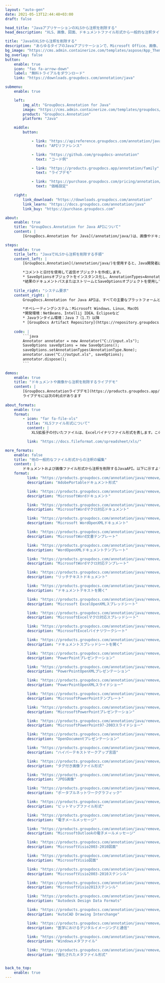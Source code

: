 ```yaml
---
layout: "auto-gen"
date: 2021-05-13T12:44:48+03:00
draft: false

head_title: "JavaアプリケーションのXLSから注釈を削除する"
head_description: "XLS、画像、図面、ドキュメントファイル形式から一般的な注釈タイプを削除するJavaannotation API."

title: "JavaのXLSから注釈を削除する"
description: "あらゆるタイプのJavaアプリケーションで、Microsoft Office、画像、図面、HTML、およびその他のドキュメントファイル形式からすでに追加されている注釈を削除します."
bg_image: "https://cms.admin.containerize.com/templates/aspose/App_Themes/V3/images/bg/header1.png"
bg_overlay: false
button:
    enable: true
    icon: "fas fa-arrow-down"
    label: "無料トライアルをダウンロード"
    link: "https://downloads.groupdocs.com/annotation/java"

submenu:
    enable: true

    left:
        img_alt: "GroupDocs.Annotation for Java"
        image: "https://cms.admin.containerize.com/templates/groupdocs/images/product-logos/90x90-noborder/groupdocs-annotation-java.png"
        product: "GroupDocs.Annotation"
        platform: "Java"

    middle:
        button:

            - link: "https://apireference.groupdocs.com/annotation/java"
              text: "APIリファレンス"

            - link: "https://github.com/groupdocs-annotation"
              text: "コード例"

            - link: "https://products.groupdocs.app/annotation/family"
              text: "ライブデモ"

            - link: "https://purchase.groupdocs.com/pricing/annotation/java"
              text: "価格設定"

    right:
        link_download: "https://downloads.groupdocs.com/annotation"
        link_learn: "https://docs.groupdocs.com/annotation/java"
        link_buy: "https://purchase.groupdocs.com"

about:
    enable: true
    title: "GroupDocs.Annotation for Java APIについて"
    content: |
        [GroupDocs.Annotation for Java](/annotation/java/)は、画像やドキュメントファイル形式から注釈を表示、追加、更新、消去、抽出、またはエクスポートするためのネイティブJava注釈管理ライブラリです。ユーザーは、コメント、メモ、コメント、およびPDF、HTML、Word、Excel、Visioダイアグラム、プレゼンテーション、図面、画像、およびその他の多くのファイル形式のテキスト、グラフィックス、透かしなどのさまざまな注釈タイプを簡単に削除できます。注釈処理機能は、インポートされたドキュメントから注釈を正確に読み取ることができ、カスタマイズを実装した後、元のファイル形式または目的のファイル形式にエクスポートして戻すことができます。

steps:
    enable: true
    title_left: "JavaでXLSから注釈を削除する手順"
    content_left: |
        [GroupDocs.Annotation](/annotation/java/)を使用すると、Java開発者は、いくつかの簡単な手順を実装することで、Javaベースのアプリケーション内のXLSファイルから注釈の詳細を簡単に削除できます。

        *コメントと日付を使用して返信オブジェクトを作成します。
        * SaveOptionsオブジェクトをインスタンス化し、AnnotationTypes=AnnotationType.Noneを設定します。
        *結果のドキュメントパスまたはストリームとSaveOptionsオブジェクトを使用してsaveメソッドを呼び出します。
        
    title_right: "システム要求"
    content_right: |
        GroupDocs.Annotation for Java APIは、すべての主要なプラットフォームとオペレーティングシステムでサポートされています。以下のコードを実行する前に、システムに次の前提条件がインストールされていることを確認してください。

        *オペレーティングシステム：Microsoft Windows、Linux、MacOS
        *開発環境：NetBeans、Intellij IDEA、Eclipseなど
        * Javaランタイム環境：Java 7（1.7）以降
        * [GroupDocs Artifact Repository](https://repository.groupdocs.com/webapp/#/artifacts/browse/tree/General/repo/com/groupdocs/groupdocs-annotation)から最新バージョンのGroupDocs.AnnotationforJavaを入手してください。
        
    code: |
        ```java
        Annotator annotator = new Annotator("C://input.xls");
        SaveOptions saveOptions = new SaveOptions();
        saveOptions.setAnnotationTypes(AnnotationType.None);
        annotator.save("C://output.xls", saveOptions);
        annotator.dispose();
        ```
        
demos:
    enable: true
    title: "ドキュメントや画像から注釈を削除するライブデモ"
    content: |
        [GroupDocs.Annotationライブデモ](https://products.groupdocs.app/annotation/family)サイトにアクセスして、XLSファイルから注釈を表示および削除してください。  
        ライブデモには次の利点があります
        
about_formats:
    enable: true
    format:
        - icon: "far fa-file-xls"
          title: "XLSファイル形式について"
          content: |
            XLS拡張子の付いたファイルは、Excelバイナリファイル形式を表します。このようなファイルは、Microsoft Excelだけでなく、OpenOfficeCalcやAppleNumbersなどの他の同様のスプレッドシートプログラムでも作成できます。 Excelによって保存されたファイルは、ワークブックと呼ばれ、各ワークブックに1つ以上のワークシートを含めることができます。データはワークシートに表形式で保存および表示され、数値、テキストデータ、数式、外部データ接続、画像、およびグラフにまたがることができます。 Microsoft Excelなどのアプリケーションを使用すると、ワークブックデータをPDF、CSV、XLSX、TXT、HTML、XPSなどのさまざまな形式にエクスポートできます。 XLSファイル形式は、Microsoft Excel 2007のリリースにより、よりオープンで構造化された形式であるXLSXに置き換えられました。現在、XLSXが最初に使用されていますが、最新バージョンではXLSファイルの作成と読み取りが引き続きサポートされています。

          link: "https://docs.fileformat.com/spreadsheet/xls/"

more_formats:
    enable: false
    title: "他の一般的なファイル形式からの注釈の編集"
    content: |
        ドキュメントおよび画像ファイル形式から注釈を削除するJavaAPI。以下に示すように、一般的なファイル形式のいくつかから注釈プロパティを消去します。
    format: 
          link: "https://products.groupdocs.com/annotation/java/remove/pdf/"
          description: "AdobePortableドキュメント形式"

          link: "https://products.groupdocs.com/annotation/java/remove/doc/"
          description: "MicrosoftWordドキュメント"

          link: "https://products.groupdocs.com/annotation/java/remove/docm/"
          description: "MicrosoftWordマクロ対応ドキュメント"

          link: "https://products.groupdocs.com/annotation/java/remove/docx/"
          description: "Microsoft WordOpenXMLドキュメント"

          link: "https://products.groupdocs.com/annotation/java/remove/dot/"
          description: "MicrosoftWord文書テンプレート"

          link: "https://products.groupdocs.com/annotation/java/remove/dotx/"
          description: "WordOpenXMLドキュメントテンプレート"

          link: "https://products.groupdocs.com/annotation/java/remove/dotm/"
          description: "MicrosoftWordマクロ対応テンプレート"

          link: "https://products.groupdocs.com/annotation/java/remove/rtf/"
          description: "リッチテキストドキュメント"

          link: "https://products.groupdocs.com/annotation/java/remove/odt/"
          description: "ドキュメントテキストを開く"

          link: "https://products.groupdocs.com/annotation/java/remove/xlsx/"
          description: "Microsoft ExcelOpenXMLスプレッドシート"

          link: "https://products.groupdocs.com/annotation/java/remove/xlsm/"
          description: "MicrosoftExcelマクロ対応スプレッドシート"

          link: "https://products.groupdocs.com/annotation/java/remove/xlsb/"
          description: "MicrosoftExcelバイナリワークシート"

          link: "https://products.groupdocs.com/annotation/java/remove/ods/"
          description: "ドキュメントスプレッドシートを開く"

          link: "https://products.groupdocs.com/annotation/java/remove/ppt/"
          description: "PowerPointプレゼンテーション"

          link: "https://products.groupdocs.com/annotation/java/remove/pptx/"
          description: "PowerPointOpenXMLプレゼンテーション"

          link: "https://products.groupdocs.com/annotation/java/remove/ppsx/"
          description: "PowerPointOpenXMLスライドショー"

          link: "https://products.groupdocs.com/annotation/java/remove/potm/"
          description: "MicrosoftPowerPointテンプレート"

          link: "https://products.groupdocs.com/annotation/java/remove/pptm/"
          description: "MicrosoftPowerPointプレゼンテーション"

          link: "https://products.groupdocs.com/annotation/java/remove/pps/"
          description: "MicrosoftPowerPoint97-2003スライドショー"

          link: "https://products.groupdocs.com/annotation/java/remove/odp/"
          description: "OpenDocumentプレゼンテーション"

          link: "https://products.groupdocs.com/annotation/java/remove/html/"
          description: "ハイパーテキストマークアップ言語"

          link: "https://products.groupdocs.com/annotation/java/remove/tiff/"
          description: "タグ付き画像ファイル形式"

          link: "https://products.groupdocs.com/annotation/java/remove/jpeg/"
          description: "JPEG画像"

          link: "https://products.groupdocs.com/annotation/java/remove/png/"
          description: "ポータブルネットワークグラフィック"

          link: "https://products.groupdocs.com/annotation/java/remove/bmp/"
          description: "ビットマップファイル形式"

          link: "https://products.groupdocs.com/annotation/java/remove/eml/"
          description: "電子メールメッセージ"

          link: "https://products.groupdocs.com/annotation/java/remove/msg/"
          description: "MicrosoftOutlookの電子メールメッセージ"

          link: "https://products.groupdocs.com/annotation/java/remove/vsd/"
          description: "MicrosoftVisio2003-2010図面"

          link: "https://products.groupdocs.com/annotation/java/remove/vsdx/"
          description: "MicrosoftVisio図面"

          link: "https://products.groupdocs.com/annotation/java/remove/vss/"
          description: "MicrosoftVisio2003-2010ステンシル"

          link: "https://products.groupdocs.com/annotation/java/remove/vst/"
          description: "MicrosoftVisio2013ステンシル"

          link: "https://products.groupdocs.com/annotation/java/remove/dwg/"
          description: "Autodesk Design Data Formats"

          link: "https://products.groupdocs.com/annotation/java/remove/dxf/"
          description: "AutoCAD Drawing Interchange"

          link: "https://products.groupdocs.com/annotation/java/remove/dcm/"
          description: "医学におけるデジタルイメージングと通信"

          link: "https://products.groupdocs.com/annotation/java/remove/wmf/"
          description: "Windowsメタファイル"

          link: "https://products.groupdocs.com/annotation/java/remove/emf/"
          description: "強化されたメタファイル形式"


back_to_top:
    enable: true
---
```

